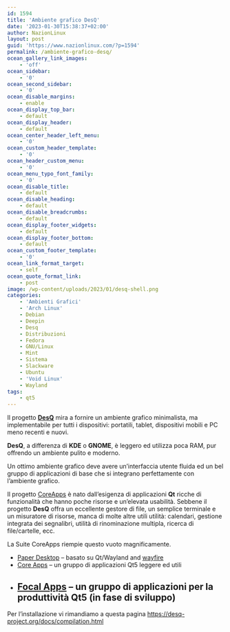 ```yaml
---
id: 1594
title: 'Ambiente grafico DesQ'
date: '2023-01-30T15:38:37+02:00'
author: NazionLinux
layout: post
guid: 'https://www.nazionlinux.com/?p=1594'
permalink: /ambiente-grafico-desq/
ocean_gallery_link_images:
    - 'off'
ocean_sidebar:
    - '0'
ocean_second_sidebar:
    - '0'
ocean_disable_margins:
    - enable
ocean_display_top_bar:
    - default
ocean_display_header:
    - default
ocean_center_header_left_menu:
    - '0'
ocean_custom_header_template:
    - '0'
ocean_header_custom_menu:
    - '0'
ocean_menu_typo_font_family:
    - '0'
ocean_disable_title:
    - default
ocean_disable_heading:
    - default
ocean_disable_breadcrumbs:
    - default
ocean_display_footer_widgets:
    - default
ocean_display_footer_bottom:
    - default
ocean_custom_footer_template:
    - '0'
ocean_link_format_target:
    - self
ocean_quote_format_link:
    - post
image: /wp-content/uploads/2023/01/desq-shell.png
categories:
    - 'Ambienti Grafici'
    - 'Arch Linux'
    - Debian
    - Deepin
    - Desq
    - Distribuzioni
    - Fedora
    - GNU/Linux
    - Mint
    - Sistema
    - Slackware
    - Ubuntu
    - 'Void Linux'
    - Wayland
tags:
    - qt5
---
```


Il progetto **[DesQ](https://desq.gitlab.io/)** mira a fornire un ambiente grafico minimalista, ma implementabile per tutti i dispositivi: portatili, tablet, dispositivi mobili e PC meno recenti e nuovi.

**DesQ**, a differenza di **KDE** o **GNOME**, è leggero ed utilizza poca RAM, pur offrendo un ambiente pulito e moderno.

Un ottimo ambiente grafico deve avere un’interfaccia utente fluida ed un bel gruppo di applicazioni di base che si integrano perfettamente con l’ambiente grafico.

Il progetto [CoreApps](https://gitlab.com/cubocore/coreapps/) è nato dall’esigenza di applicazioni **Qt** ricche di funzionalità che hanno poche risorse e un’elevata usabilità. Sebbene il progetto **DesQ** offra un eccellente gestore di file, un semplice terminale e un misuratore di risorse, manca di molte altre utili utilità: calendari, gestione integrata dei segnalibri, utilità di rinominazione multipla, ricerca di file/cartelle, ecc.

La Suite CoreApps riempie questo vuoto magnificamente.

- [Paper Desktop](https://gitlab.com/cubocore/paper) – basato su Qt/Wayland and [wayfire](https://github.com/WayfireWM/wayfire)
- [Core Apps](https://gitlab.com/cubocore/coreapps) – un gruppo di applicazioni Qt5 leggere ed utili
- [Focal Apps](https://gitlab.com/cubocore/focalapps) – un gruppo di applicazioni per la produttività Qt5 (in fase di sviluppo)
    -

Per l’installazione vi rimandiamo a questa pagina <https://desq-project.org/docs/compilation.html>